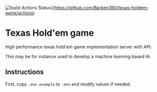 ![build Actions Status](https://github.com/Barben360/texas-holdem-game/workflows/go/badge.svg)](https://github.com/Barben360/texas-holdem-game/actions)

# Texas Hold'em game

High performance texas hold'em game implementation server with API.

This may be for instance used to develop a machine learning based IA.

## Instructions

First, copy `.env.example` to `.env` and modify values if needed
